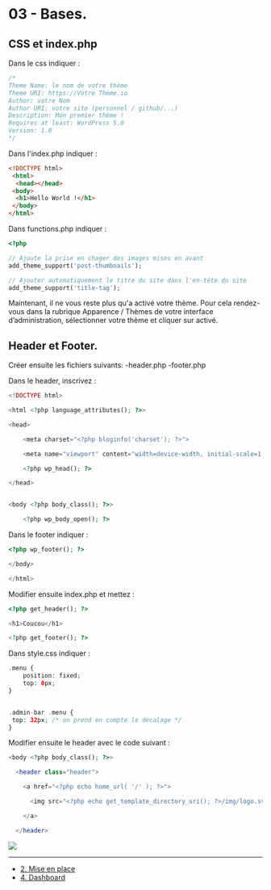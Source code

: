 # 03 - Bases.

## CSS et index.php

Dans le css indiquer : 

```CSS
/*
Theme Name: le nom de votre thème
Theme URI: https://Votre Thème.io
Author: votre Nom
Author URI: votre site (personnel / github/...)
Description: Mon premier thème ! 
Requires at least: WordPress 5.0
Version: 1.0
*/
```

Dans l'index.php indiquer :

```HTML
<!DOCTYPE html>
 <html>
  <head></head>
 <body>
  <h1>Hello World !</h1>
 </body>
</html>
```

Dans functions.php indiquer : 

```PHP
<?php 

// Ajoute la prise en chager des images mises en avant
add_theme_support('post-thumbnails');

// Ajouter automatiquement le titre du site dans l'en-tête du site
add_theme_support('title-tag');
```

Maintenant, il ne vous reste plus qu'a activé votre thème. Pour cela rendez-vous dans la rubrique Apparence / Thèmes de votre interface d’administration, sélectionner votre thème et cliquer sur activé.

## Header et Footer.

Créer ensuite les fichiers suivants: -header.php
                                     -footer.php

Dans le header, inscrivez :

```PHP
<!DOCTYPE html>

<html <?php language_attributes(); ?>>

<head>

    <meta charset="<?php bloginfo('charset'); ?>">

    <meta name="viewport" content="width=device-width, initial-scale=1, shrink-to-fit=no"/>

    <?php wp_head(); ?>

</head>


<body <?php body_class(); ?>>

    <?php wp_body_open(); ?>
```

Dans le footer indiquer : 

```PHP
<?php wp_footer(); ?>

</body>

</html>
```

Modifier ensuite index.php et mettez : 

```PHP
<?php get_header(); ?>

<h1>Coucou</h1>

<?php get_footer(); ?>
```

Dans style.css indiquer : 

```PHP
.menu {
    position: fixed;
    top: 0px;
}


.admin-bar .menu {
 top: 32px; /* on prend en compte le décalage */
}
```

Modifier ensuite le header avec le code suivant : 

```PHP
<body <?php body_class(); ?>>

  <header class="header">

    <a href="<?php echo home_url( '/' ); ?>">

      <img src="<?php echo get_template_directory_uri(); ?>/img/logo.svg" alt="Logo">

    </a>  

  </header>
  ```
  
 ![](https://media.giphy.com/media/149eCxEQPfhwyY/giphy.gif)

  ---

- [2. Mise en place](./02-Mise-en-place.md)
- [4. Dashboard](./04-Dashboard.md)
